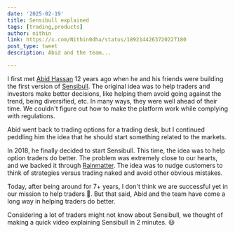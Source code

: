 ```yaml
---
date: '2025-02-19'
title: Sensibull explained
tags: [trading,products]
author: nithin
link: https://x.com/Nithin0dha/status/1892144263720227180
post_type: tweet
description: Abid and the team...

---
```


I first met [Abid Hassan](https://x.com/abidsensibull) 12 years ago when he and his friends were building the first version of [Sensibull](https://x.com/BeSensibull). The original idea was to help traders and investors make better decisions, like helping them avoid going against the trend, being diversified, etc. In many ways, they were well ahead of their time. We couldn't figure out how to make the platform work while complying with regulations.

Abid went back to trading options for a trading desk, but I continued peddling him the idea that he should start something related to the markets.

In 2018, he finally decided to start Sensibull. This time, the idea was to help option traders do better. The problem was extremely close to our hearts, and we backed it through [Rainmatter](https://x.com/Rainmatterin). The idea was to nudge customers to think of strategies versus trading naked and avoid other obvious mistakes.

Today, after being around for 7+ years, I don't think we are successful yet in our mission to help traders 😬. But that said, Abid and the team have come a long way in helping traders do better.

Considering a lot of traders might not know about Sensibull, we thought of making a quick video explaining Sensibull in 2 minutes. 😃
